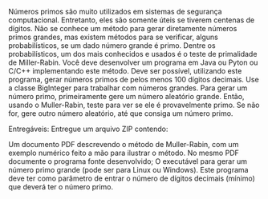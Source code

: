Números primos são muito utilizados em sistemas de segurança computacional. Entretanto, eles são somente úteis se tiverem centenas de dígitos. Não se conhece um método para gerar diretamente números primos grandes, mas existem métodos para se verificar, alguns probabilísticos, se um dado número grande é primo. Dentre os probabilísticos, um dos mais conhecidos e usados é o teste de primalidade de Miller-Rabin. Você deve desenvolver um programa em Java ou Pyton ou C/C++ implementando este método. Deve ser possível, utilizando este programa, gerar números primos de pelos menos 100 dígitos decimais. Use a classe BigInteger para trabalhar com números grandes. Para gerar um número primo, primeiramente gere um número aleatório grande. Então, usando o Muller-Rabin, teste para ver se ele é provavelmente primo. Se não for, gere outro número aleatório, até que consiga um número primo.

Entregáveis: Entregue um arquivo ZIP contendo:

Um documento PDF descrevendo o método de Muller-Rabin, com um exemplo numérico feito a mão para ilustrar o método. No mesmo PDF documente o programa fonte desenvolvido;
O executável para gerar um número primo grande (pode ser para Linux ou Windows). Este programa deve ter como parâmetro de entrar o número de dígitos decimais (mínimo) que deverá ter o número primo.